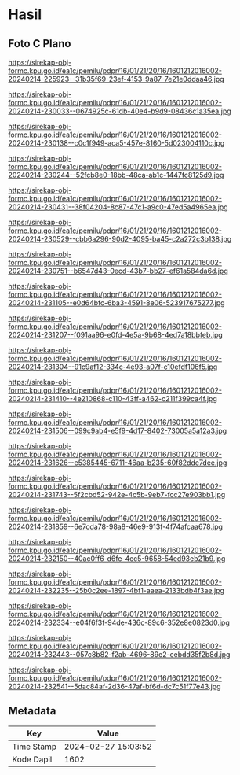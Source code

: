 # Hasil

## Foto C Plano

https://sirekap-obj-formc.kpu.go.id/ea1c/pemilu/pdpr/16/01/21/20/16/1601212016002-20240214-225923--31b35f69-23ef-4153-9a87-7e21e0ddaa46.jpg

https://sirekap-obj-formc.kpu.go.id/ea1c/pemilu/pdpr/16/01/21/20/16/1601212016002-20240214-230033--0674925c-61db-40e4-b9d9-08436c1a35ea.jpg

https://sirekap-obj-formc.kpu.go.id/ea1c/pemilu/pdpr/16/01/21/20/16/1601212016002-20240214-230138--c0c1f949-aca5-457e-8160-5d023004110c.jpg

https://sirekap-obj-formc.kpu.go.id/ea1c/pemilu/pdpr/16/01/21/20/16/1601212016002-20240214-230244--52fcb8e0-18bb-48ca-ab1c-1447fc8125d9.jpg

https://sirekap-obj-formc.kpu.go.id/ea1c/pemilu/pdpr/16/01/21/20/16/1601212016002-20240214-230431--38f04204-8c87-47c1-a9c0-47ed5a4965ea.jpg

https://sirekap-obj-formc.kpu.go.id/ea1c/pemilu/pdpr/16/01/21/20/16/1601212016002-20240214-230529--cbb6a296-90d2-4095-ba45-c2a272c3b138.jpg

https://sirekap-obj-formc.kpu.go.id/ea1c/pemilu/pdpr/16/01/21/20/16/1601212016002-20240214-230751--b6547d43-0ecd-43b7-bb27-ef61a584da6d.jpg

https://sirekap-obj-formc.kpu.go.id/ea1c/pemilu/pdpr/16/01/21/20/16/1601212016002-20240214-231105--e0d64bfc-6ba3-4591-8e06-523917675277.jpg

https://sirekap-obj-formc.kpu.go.id/ea1c/pemilu/pdpr/16/01/21/20/16/1601212016002-20240214-231207--f091aa96-e0fd-4e5a-9b68-4ed7a18bbfeb.jpg

https://sirekap-obj-formc.kpu.go.id/ea1c/pemilu/pdpr/16/01/21/20/16/1601212016002-20240214-231304--91c9af12-334c-4e93-a07f-c10efdf106f5.jpg

https://sirekap-obj-formc.kpu.go.id/ea1c/pemilu/pdpr/16/01/21/20/16/1601212016002-20240214-231410--4e210868-c110-43ff-a462-c211f399ca4f.jpg

https://sirekap-obj-formc.kpu.go.id/ea1c/pemilu/pdpr/16/01/21/20/16/1601212016002-20240214-231506--099c9ab4-e5f9-4d17-8402-73005a5a12a3.jpg

https://sirekap-obj-formc.kpu.go.id/ea1c/pemilu/pdpr/16/01/21/20/16/1601212016002-20240214-231626--e5385445-6711-46aa-b235-60f82dde7dee.jpg

https://sirekap-obj-formc.kpu.go.id/ea1c/pemilu/pdpr/16/01/21/20/16/1601212016002-20240214-231743--5f2cbd52-942e-4c5b-9eb7-fcc27e903bb1.jpg

https://sirekap-obj-formc.kpu.go.id/ea1c/pemilu/pdpr/16/01/21/20/16/1601212016002-20240214-231859--6e7cda78-98a8-46e9-913f-4f74afcaa678.jpg

https://sirekap-obj-formc.kpu.go.id/ea1c/pemilu/pdpr/16/01/21/20/16/1601212016002-20240214-232150--40ac0ff6-d6fe-4ec5-9658-54ed93eb21b9.jpg

https://sirekap-obj-formc.kpu.go.id/ea1c/pemilu/pdpr/16/01/21/20/16/1601212016002-20240214-232235--25b0c2ee-1897-4bf1-aaea-2133bdb4f3ae.jpg

https://sirekap-obj-formc.kpu.go.id/ea1c/pemilu/pdpr/16/01/21/20/16/1601212016002-20240214-232334--e04f6f3f-94de-436c-89c6-352e8e0823d0.jpg

https://sirekap-obj-formc.kpu.go.id/ea1c/pemilu/pdpr/16/01/21/20/16/1601212016002-20240214-232443--057c8b82-f2ab-4696-89e2-cebdd35f2b8d.jpg

https://sirekap-obj-formc.kpu.go.id/ea1c/pemilu/pdpr/16/01/21/20/16/1601212016002-20240214-232541--5dac84af-2d36-47af-bf6d-dc7c51f77e43.jpg


## Metadata

| Key        | Value               |
| ---------- | ------------------- |
| Time Stamp | 2024-02-27 15:03:52 |
| Kode Dapil | 1602                |



